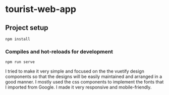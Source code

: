 # tourist-web-app

## Project setup
```
npm install
```

### Compiles and hot-reloads for development
```
npm run serve
```
I tried to make it very simple and focused on the the vuetify design components so that the designs will be easily maintained and arranged in a good manner. I mostly used the css components to implement the fonts that I imported from Google. I made it very responsive and mobile-friendly. 

